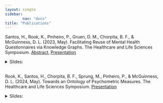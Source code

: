 ```yaml
---
layout: single
sidebar:
        nav: "docs"
title: "Publications"
---
```


Santos, H., Rook, K., Pinheiro, P., Gruen, D. M., Chorpita, B. F., & McGuinness, D. L. (2023, May). Facilitating Reuse of Mental Health Questionnaires via Knowledge Graphs. The Healthcare and Life Sciences Symposium. [Abstract](https://dspace.rpi.edu/handle/20.500.13015/6626), [Presentation](https://dspace.rpi.edu/bitstream/handle/20.500.13015/6626/HCLS%20%40KGC-23%20-%20Facilitating%20Reuse%20of%20Mental%20Health%20Questionnaires%20via%20Knowledge%20Graphs.pdf?sequence=1&isAllowed=y)
<details>
        <summary>Slides:</summary>
        <iframe src="https://docs.google.com/presentation/d/e/2PACX-1vQRujFbRfEkRZfN_BzW3uiS66x765rI96YHkmuxCuZBSuGBaVAKMyITO6KI4DEl5P-iJh7950dRlkXw/embed?start=false&loop=false&delayms=60000" frameborder="0" width="960" height="569" allowfullscreen="true" mozallowfullscreen="true" webkitallowfullscreen="true"></iframe>
</details>
<br>

Rook, K., Santos, H., Chorpita, B. F., Sprung, M., Pinheiro, P., & McGuinness, D. L. (2024, May). Towards an Ontology of Psychometric Measures. The Healthcare and Life Sciences Symposium. [Presentation](https://docs.google.com/presentation/d/e/2PACX-1vTXPK2uQrA7soo-lq2TC21Ov4TP4cJG3xevUCyO5CmakDj1ngbETkfeB7DtJkUZBptY7SCP-la4w02K/pub?start=false&loop=false&delayms=3000)
<details>
        <summary>Slides:</summary>
        <iframe src="https://docs.google.com/presentation/d/e/2PACX-1vTXPK2uQrA7soo-lq2TC21Ov4TP4cJG3xevUCyO5CmakDj1ngbETkfeB7DtJkUZBptY7SCP-la4w02K/embed?start=false&loop=false&delayms=60000" frameborder="0" width="960" height="569" allowfullscreen="true" mozallowfullscreen="true" webkitallowfullscreen="true"></iframe>
</details>



